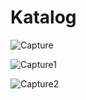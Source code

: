 # Katalog

![Capture](https://user-images.githubusercontent.com/62634885/97098109-f88ad980-16ab-11eb-923b-1aaf7b3c7f13.PNG)

![Capture1](https://user-images.githubusercontent.com/62634885/97098132-1c4e1f80-16ac-11eb-8638-a9e9efd6d8ee.PNG)

![Capture2](https://user-images.githubusercontent.com/62634885/97098143-3a1b8480-16ac-11eb-9c7d-a9f4639e6fb6.PNG)
